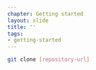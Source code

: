 ```yaml
---
chapter: Getting started
layout: slide
title: ''
tags:
- getting-started
---
```


```bash
git clone [repository-url]
```
